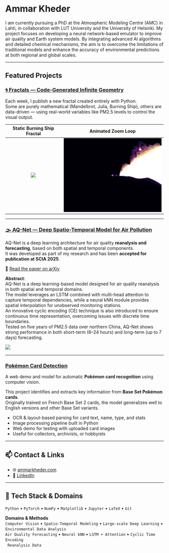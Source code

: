 # Ammar Kheder

I am currently pursuing a PhD at the Atmospheric Modeling Centre (AMC) in Lahti, in collaboration with LUT University and the University of Helsinki. My project focuses on developing a neural network-based emulator to improve air quality and Earth system models. By integrating advanced Al algorithms and detailed chemical mechanisms, the aim is to overcome the limitations of traditional models and enhance the accuracy of environmental predictions at both regional and global scales.

---

##  Featured Projects

### [🌀 Fractals — Code-Generated Infinite Geometry](https://github.com/AmmarKheder/fractals)

Each week, I publish a new fractal created entirely with Python.  
Some are purely mathematical (Mandelbrot, Julia, Burning Ship), others are data-driven — using real-world variables like PM2.5 levels to control the visual output.

| Static Burning Ship Fractal | Animated Zoom Loop |
|:---------------------------:|:------------------:|
| <img src="https://github.com/AmmarKheder/fractals/blob/main/buring_ship/burning_ship_inferno.png?raw=true" width="350"/> | <img src="https://github.com/AmmarKheder/fractals/blob/main/buring_ship/burning_ship_zoom_loop.gif?raw=true" width="350"/> |

---

### [🌫 AQ-Net — Deep Spatio-Temporal Model for Air Pollution](https://github.com/AmmarKheder/AQ-Net)

AQ-Net is a deep learning architecture for air quality **reanalysis and forecasting**, based on both spatial and temporal components.  
It was developed as part of my research and has been **accepted for publication at SCIA 2025**.

📄 [Read the paper on arXiv](https://arxiv.org/abs/2502.11941)

**Abstract**:  
AQ-Net is a deep learning-based model designed for air quality reanalysis in both spatial and temporal domains.  
The model leverages an LSTM combined with multi-head attention to capture temporal dependencies, while a neural kNN module provides spatial interpolation for unobserved monitoring stations.  
An innovative cyclic encoding (CE) technique is also introduced to ensure continuous time representation, overcoming issues with discrete time boundaries.  
Tested on five years of PM2.5 data over northern China, AQ-Net shows strong performance in both short-term (6–24 hours) and long-term (up to 7 days) forecasting.

<img src="https://github.com/AmmarKheder/AQ-Net/blob/main/img/PM2.5_Predicted_Upscaled_Map.png?raw=true" width="700"/>

---
### [ Pokémon Card Detection](https://github.com/AmmarKheder/pokemoncards)

A web demo and model for automatic **Pokémon card recognition** using computer vision.

This project identifies and extracts key information from **Base Set Pokémon cards**.  
Originally trained on French Base Set 2 cards, the model generalizes well to English versions and other Base Set variants.

- OCR & layout-based parsing for card text, name, type, and stats  
- Image processing pipeline built in Python  
- Web demo for testing with uploaded card images  
- Useful for collectors, archivists, or hobbyists

---

## 📫 Contact & Links

- 🌐 [ammarkheder.com](https://ammarkheder.com)
- 💼 [LinkedIn](https://www.linkedin.com/in/ammar-kheder-a37053193)

---

## 📎 Tech Stack & Domains

`Python` • `PyTorch` • `NumPy` • `Matplotlib` • `Jupyter` • `LaTeX` • `Git`

**Domains & Methods**  
`Computer Vision` • `Spatio-Temporal Modeling` • `Large-scale Deep Learning` • `Environmental Data Analysis`  
`Air Quality Forecasting`  • `Neural kNN` • `LSTM + Attention` • `Cyclic Time Encoding`  
` Reanalysis Data`
